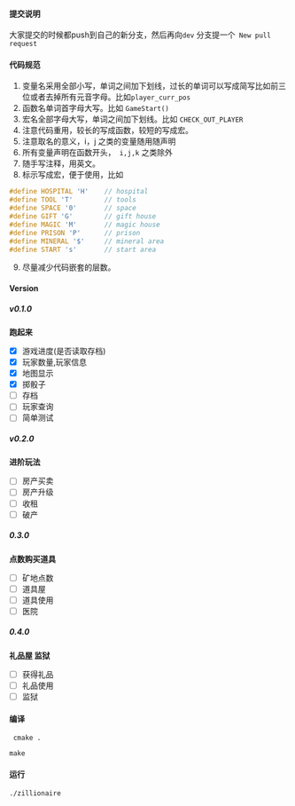 #### 提交说明
  大家提交的时候都push到自己的新分支，然后再向`dev` 分支提一个``` New pull request```
  
#### 代码规范
 1. 变量名采用全部小写，单词之间加下划线，过长的单词可以写成简写比如前三位或者去掉所有元音字母。比如``` player_curr_pos ```
 2. 函数名单词首字母大写。比如 ```GameStart()```
 3. 宏名全部字母大写，单词之间加下划线。比如 ```CHECK_OUT_PLAYER```
 4. 注意代码重用，较长的写成函数，较短的写成宏。
 5. 注意取名的意义，i，j 之类的变量随用随声明
 6. 所有变量声明在函数开头，``` i,j,k``` 之类除外
 7. 随手写注释，用英文。
 8. 标示写成宏，便于使用，比如 
  ```C
  #define HOSPITAL 'H'    // hospital
#define TOOL 'T'        // tools
#define SPACE '0'       // space
#define GIFT 'G'        // gift house
#define MAGIC 'M'       // magic house
#define PRISON 'P'      // prison
#define MINERAL '$'     // mineral area
#define START 's'       // start area
  ```
 9. 尽量减少代码嵌套的层数。
 
#### Version
##### v0.1.0
**跑起来**
- [x] 游戏进度(是否读取存档)
- [x] 玩家数量,玩家信息
- [x] 地图显示
- [x] 掷骰子
- [ ] 存档   
- [ ] 玩家查询
- [ ] 简单测试

##### v0.2.0
**进阶玩法**
- [ ] 房产买卖
- [ ] 房产升级
- [ ] 收租
- [ ] 破产

##### 0.3.0
**点数购买道具**
- [ ] 矿地点数
- [ ] 道具屋
- [ ] 道具使用
- [ ] 医院

##### 0.4.0
**礼品屋 监狱**
- [ ] 获得礼品
- [ ] 礼品使用
- [ ] 监狱

#### 编译
``` cmake .```

``` make ```

#### 运行
``` ./zillionaire ```
